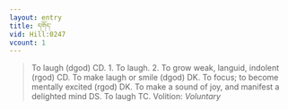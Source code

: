 ```yaml
---
layout: entry
title: དགོད་
vid: Hill:0247
vcount: 1
---
```

> To laugh (dgod) CD\. 1\. To laugh\. 2\. To grow weak, languid, indolent (rgod) CD\. To make laugh or smile (dgod) DK\. To focus; to become mentally excited (rgod) DK\. To make a sound of joy, and manifest a delighted mind DS\. To laugh TC\.
> Volition: _Voluntary_


